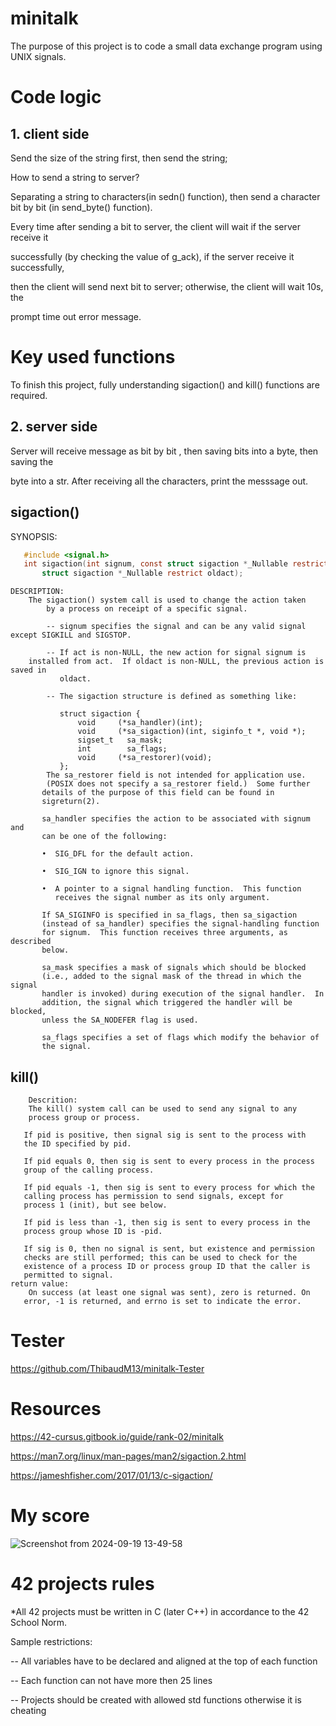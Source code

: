 # minitalk

The purpose of this project is to code a small data exchange program using UNIX signals. 

# Code logic

## 1. client side
Send the size of the string first, then send the string;

How to send a string to server?

Separating a string to characters(in sedn() function), then send a character bit by bit (in send_byte() function).

Every time after sending a bit to server, the client will wait if the server receive it 

successfully (by checking the value of g_ack), if the server receive it  successfully, 

then the client will send next bit to server; otherwise, the client will wait 10s, the 

prompt time out error message.

# Key used functions

To finish this project, fully understanding sigaction() and kill() functions are required.

## 2. server side

Server will receive  message as bit by bit , then saving bits into a byte, then saving the 
 
 byte into a str. After receiving all the characters, print the messsage out.
	

## sigaction()

SYNOPSIS:
 ```c
	#include <signal.h>
	int sigaction(int signum, const struct sigaction *_Nullable restrict act, 
		struct sigaction *_Nullable restrict oldact);
```
	DESCRIPTION:
  		The sigaction() system call is used to change the action taken 
    		by a process on receipt of a specific signal. 

    		-- signum specifies the signal and can be any valid signal except SIGKILL and SIGSTOP.

      		-- If act is non-NULL, the new action for signal signum is 
		installed from act.  If oldact is non-NULL, the previous action is saved in
       		   oldact.

       		-- The sigaction structure is defined as something like:

	           struct sigaction {
	               void     (*sa_handler)(int);
	               void     (*sa_sigaction)(int, siginfo_t *, void *);
	               sigset_t   sa_mask;
	               int        sa_flags;
	               void     (*sa_restorer)(void);
	           };
	    	The sa_restorer field is not intended for application use.
	        (POSIX does not specify a sa_restorer field.)  Some further
	       details of the purpose of this field can be found in
	       sigreturn(2).
	
	       sa_handler specifies the action to be associated with signum and
	       can be one of the following:
	
	       •  SIG_DFL for the default action.
	
	       •  SIG_IGN to ignore this signal.
	
	       •  A pointer to a signal handling function.  This function
	          receives the signal number as its only argument.
	
	       If SA_SIGINFO is specified in sa_flags, then sa_sigaction
	       (instead of sa_handler) specifies the signal-handling function
	       for signum.  This function receives three arguments, as described
	       below.
	
	       sa_mask specifies a mask of signals which should be blocked
	       (i.e., added to the signal mask of the thread in which the signal
	       handler is invoked) during execution of the signal handler.  In
	       addition, the signal which triggered the handler will be blocked,
	       unless the SA_NODEFER flag is used.
	
	       sa_flags specifies a set of flags which modify the behavior of
	       the signal.


## kill()

        Descrition:
        The kill() system call can be used to send any signal to any
        process group or process.

       If pid is positive, then signal sig is sent to the process with
       the ID specified by pid.

       If pid equals 0, then sig is sent to every process in the process
       group of the calling process.

       If pid equals -1, then sig is sent to every process for which the
       calling process has permission to send signals, except for
       process 1 (init), but see below.

       If pid is less than -1, then sig is sent to every process in the
       process group whose ID is -pid.

       If sig is 0, then no signal is sent, but existence and permission
       checks are still performed; this can be used to check for the
       existence of a process ID or process group ID that the caller is
       permitted to signal.
	return value:
		On success (at least one signal was sent), zero is returned. On
       error, -1 is returned, and errno is set to indicate the error.

# Tester

https://github.com/ThibaudM13/minitalk-Tester

# Resources

https://42-cursus.gitbook.io/guide/rank-02/minitalk

https://man7.org/linux/man-pages/man2/sigaction.2.html

https://jameshfisher.com/2017/01/13/c-sigaction/

# My score


![Screenshot from 2024-09-19 13-49-58](https://github.com/user-attachments/assets/fef240cf-17b7-44e9-b06e-b0c478b5bb96)

# 42 projects rules

*All 42 projects must be written in C (later C++) in accordance to the 42 School Norm.

Sample restrictions:

-- All variables have to be declared and aligned at the top of each function

-- Each function can not have more then 25 lines

-- Projects should be created with allowed std functions otherwise it is cheating
